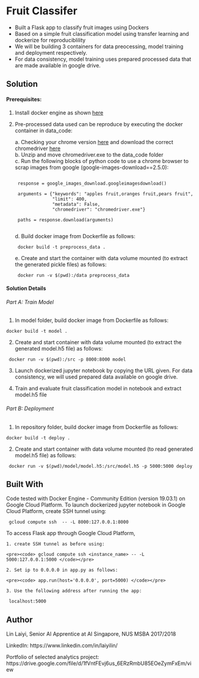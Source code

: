 # Fruit Classifer  

- Built a Flask app to classify fruit images using Dockers
- Based on a simple fruit classification model using transfer learning and dockerize for reproduciblility
- We will be building 3 containers for data preocessing, model training and deployment respectively. 
- For data consistency, model training uses prepared processed data that are made available in google drive.

## Solution

#### Prerequisites:

1. Install docker engine as shown [here](https://docs.docker.com/install/)

2. Pre-processed data used can be reproduce by executing the docker container in data_code:

	a. Checking your chrome version [here](https://www.whatismybrowser.com/detect/what-version-of-chrome-do-i-have) and download the correct chromedriver [here](http://chromedriver.chromium.org/downloads)   
	b. Unzip and move chromedriver.exe to the data_code folder   
	c. Run the following blocks of python code to use a chrome browser to scrap images from google (google-images-download==2.5.0):

	<pre><code> 	
	response = google_images_download.googleimagesdownload()   

	arguments = {"keywords": "apples fruit,oranges fruit,pears fruit",
				 "limit": 400,
				 "metadata": False,
				 "chromedriver": "chromedriver.exe"}   

	paths = response.download(arguments) 
	</code></pre>	
	
	d. Build docker image from Dockerfile as follows:   

	<pre><code> docker build -t preprocess_data . </code></pre>   

	e. Create and start the container with data volume mounted (to extract the generated pickle files) as follows:

	<pre><code> docker run -v $(pwd):/data preprocess_data </code></pre>

#### Solution Details 	

###### Part A: Train Model

1. In model folder, build docker image from Dockerfile as follows:

<pre><code>docker build -t model .</code></pre>

2. Create and start container with data volume mounted (to extract the generated model.h5 file) as follows:

<pre><code> docker run -v $(pwd):/src -p 8000:8000 model </code></pre>

3. Launch dockerized jupyter notebook by copying the URL given. For data consistency, we will used prepared data available on google drive.

4. Train and evaluate fruit classification model in notebook and extract model.h5 file 

###### Part B: Deployment

1. In repository folder, build docker image from Dockerfile as follows:

<pre><code>docker build -t deploy .</code></pre>

2. Create and start container with data volume mounted (to read generated model.h5 file) as follows:

<pre><code> docker run -v $(pwd)/model/model.h5:/src/model.h5 -p 5000:5000 deploy </code></pre>

## Built With

Code tested with Docker Engine - Community Edition (version 19.03.1) on Google Cloud Platform.
To launch dockerized jupyter notebook in Google Cloud Platform, create SSH tunnel using:

<pre><code> gcloud compute ssh <instance_name> -- -L 8000:127.0.0.1:8000 </code></pre>

To access Flask app through Google Cloud Platform, 
	
	1. create SSH tunnel as before using:   
	
	<pre><code> gcloud compute ssh <instance_name> -- -L 5000:127.0.0.1:5000 </code></pre>   

	2. Set ip to 0.0.0.0 in app.py as follows:    

	<pre><code> app.run(host='0.0.0.0', port=5000) </code></pre>   

	3. Use the following address after running the app:    

<pre><code> localhost:5000 </code></pre>   

## Author

<p>Lin Laiyi, Senior AI Apprentice at AI Singapore, NUS MSBA 2017/2018</p>
<p>LinkedIn: https://www.linkedin.com/in/laiyilin/</p>
<p>Portfolio of selected analytics project: https://drive.google.com/file/d/1fVntFEvj6us_6ERzRmbU85EOeZymFxEm/view</p>